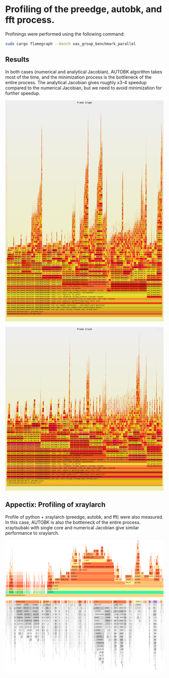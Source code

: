 # Profiling of the preedge, autobk, and fft process.

Profinings were performed using the following command:

```bash
sudo cargo flamegraph --bench xas_group_benchmark_parallel
```

## Results

In both cases (numerical and analytical Jacobian), AUTOBK algorithm takes most of the time, and the minimization process is the bottleneck of the entire process. The analytical Jacobian gives roughly x3-4 speedup compared to the numerical Jacobian, but we need to avoid minimization for further speedup.

![profile for numerical Jacobian](img/flamegraph_xraytsubaki_numerical_optimization.svg)

![profile for analytical Jacobian](img/flamegraph_xraytsubaki_analytical_optimization.svg)

## Appectix: Profiling of xraylarch

Profile of python + xraylarch (preedge, autobk, and fft) were also measured. In this case, AUTOBK is also the bottleneck of the entire process.
xraytsubaki with single core and numerical Jacobian give similar performance to xraylarch.

![profile of xraylarch](img/flamegraph_xraylarch.svg)
